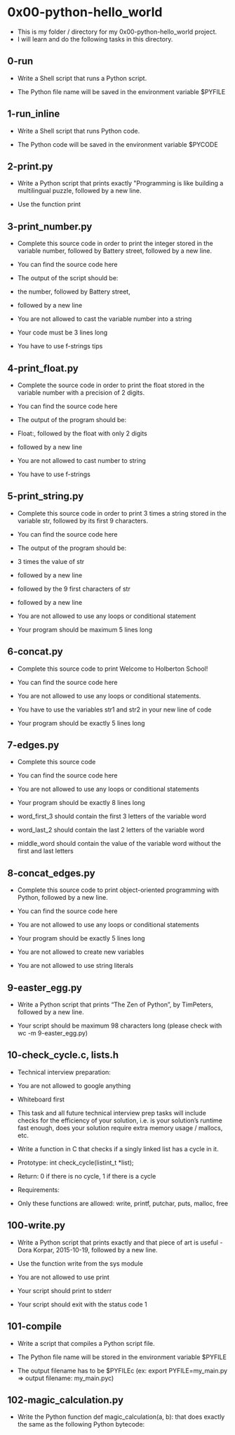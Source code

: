 # 0x00-python-hello_world
- This is my folder / directory for my 0x00-python-hello_world project.
- I will learn and do the following tasks in this directory.

## 0-run
- Write a Shell script that runs a Python script.

- The Python file name will be saved in the environment variable $PYFILE
## 1-run_inline
- Write a Shell script that runs Python code.

- The Python code will be saved in the environment variable $PYCODE
## 2-print.py
- Write a Python script that prints exactly "Programming is like building a multilingual puzzle, followed by a new line.

- Use the function print
## 3-print_number.py
- Complete this source code in order to print the integer stored in the variable number, followed by Battery street, followed by a new line.

- You can find the source code here
- The output of the script should be:
- the number, followed by Battery street,
- followed by a new line
- You are not allowed to cast the variable number into a string
- Your code must be 3 lines long
- You have to use f-strings tips
## 4-print_float.py
- Complete the source code in order to print the float stored in the variable number with a precision of 2 digits.

- You can find the source code here
- The output of the program should be:
- Float:, followed by the float with only 2 digits
- followed by a new line
- You are not allowed to cast number to string
- You have to use f-strings
## 5-print_string.py
- Complete this source code in order to print 3 times a string stored in the variable str, followed by its first 9 characters.

- You can find the source code here
- The output of the program should be:
- 3 times the value of str
- followed by a new line
- followed by the 9 first characters of str
- followed by a new line
- You are not allowed to use any loops or conditional statement
- Your program should be maximum 5 lines long
## 6-concat.py
- Complete this source code to print Welcome to Holberton School!

- You can find the source code here
- You are not allowed to use any loops or conditional statements.
- You have to use the variables str1 and str2 in your new line of code
- Your program should be exactly 5 lines long
## 7-edges.py
- Complete this source code

- You can find the source code here
- You are not allowed to use any loops or conditional statements
- Your program should be exactly 8 lines long
- word_first_3 should contain the first 3 letters of the variable word
- word_last_2 should contain the last 2 letters of the variable word
- middle_word should contain the value of the variable word without the first and last letters
## 8-concat_edges.py
- Complete this source code to print object-oriented programming with Python, followed by a new line.

- You can find the source code here
- You are not allowed to use any loops or conditional statements
- Your program should be exactly 5 lines long
- You are not allowed to create new variables
- You are not allowed to use string literals
## 9-easter_egg.py
- Write a Python script that prints “The Zen of Python”, by TimPeters, followed by a new line.

- Your script should be maximum 98 characters long (please check with wc -m 9-easter_egg.py)
## 10-check_cycle.c, lists.h
- Technical interview preparation:

- You are not allowed to google anything
- Whiteboard first
- This task and all future technical interview prep tasks will include checks for the efficiency of your solution, i.e. is your solution’s runtime fast enough, does your solution require extra memory usage / mallocs, etc.
- Write a function in C that checks if a singly linked list has a cycle in it.

- Prototype: int check_cycle(listint_t *list);
- Return: 0 if there is no cycle, 1 if there is a cycle
- Requirements:

- Only these functions are allowed: write, printf, putchar, puts, malloc, free
## 100-write.py
- Write a Python script that prints exactly and that piece of art is useful - Dora Korpar, 2015-10-19, followed by a new line.

- Use the function write from the sys module
- You are not allowed to use print
- Your script should print to stderr
- Your script should exit with the status code 1
## 101-compile
- Write a script that compiles a Python script file.

- The Python file name will be stored in the environment variable $PYFILE

- The output filename has to be $PYFILEc (ex: export PYFILE=my_main.py => output filename: my_main.pyc)
## 102-magic_calculation.py
- Write the Python function def magic_calculation(a, b): that does exactly the same as the following Python bytecode:
